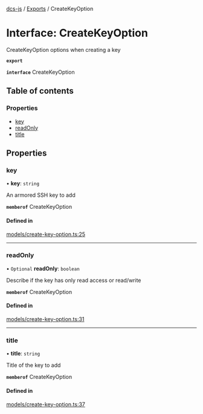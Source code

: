 [dcs-js](../README.md) / [Exports](../modules.md) / CreateKeyOption

# Interface: CreateKeyOption

CreateKeyOption options when creating a key

**`export`**

**`interface`** CreateKeyOption

## Table of contents

### Properties

- [key](CreateKeyOption.md#key)
- [readOnly](CreateKeyOption.md#readonly)
- [title](CreateKeyOption.md#title)

## Properties

### <a id="key" name="key"></a> key

• **key**: `string`

An armored SSH key to add

**`memberof`** CreateKeyOption

#### Defined in

[models/create-key-option.ts:25](https://github.com/unfoldingWord/dcs-js/blob/c677a54/models/create-key-option.ts#L25)

___

### <a id="readonly" name="readonly"></a> readOnly

• `Optional` **readOnly**: `boolean`

Describe if the key has only read access or read/write

**`memberof`** CreateKeyOption

#### Defined in

[models/create-key-option.ts:31](https://github.com/unfoldingWord/dcs-js/blob/c677a54/models/create-key-option.ts#L31)

___

### <a id="title" name="title"></a> title

• **title**: `string`

Title of the key to add

**`memberof`** CreateKeyOption

#### Defined in

[models/create-key-option.ts:37](https://github.com/unfoldingWord/dcs-js/blob/c677a54/models/create-key-option.ts#L37)
